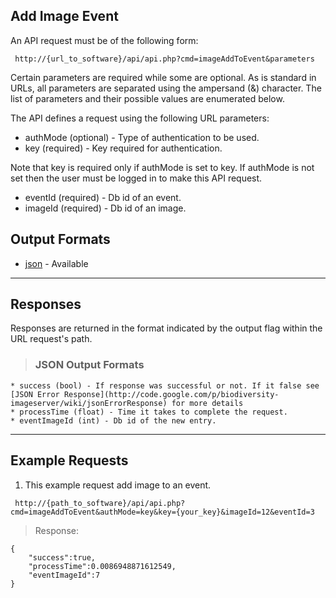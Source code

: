 ## Add Image Event ##

An API request must be of the following form:

```
 http://{url_to_software}/api/api.php?cmd=imageAddToEvent&parameters
```

Certain parameters are required while some are optional. As is standard in URLs, all parameters are separated using the ampersand (&) character. The list of parameters and their possible values are enumerated below.

The API defines a request using the following URL parameters:

  * authMode (optional) - Type of authentication to be used.
  * key (required) - Key required for authentication.

Note that key is required only if authMode is set to key. If authMode is not set then the user must be logged in to make this API request.

  * eventId (required) - Db id of an event.
  * imageId (required) - Db id of an image.

## Output Formats ##

  * [json](#JSON_Output_Formats.md) - Available


---

## Responses ##

Responses are returned in the format indicated by the output flag within the URL request's path.

> ### JSON Output Formats ###
    * success (bool) - If response was successful or not. If it false see [JSON Error Response](http://code.google.com/p/biodiversity-imageserver/wiki/jsonErrorResponse) for more details
    * processTime (float) - Time it takes to complete the request.
    * eventImageId (int) - Db id of the new entry.


---

## Example Requests ##

1. This example request add image to an event.

```
 http://{path_to_software}/api/api.php?cmd=imageAddToEvent&authMode=key&key={your_key}&imageId=12&eventId=3
```

> Response:
```
{
    "success":true,
    "processTime":0.0086948871612549,
    "eventImageId":7
}
```